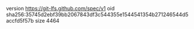 version https://git-lfs.github.com/spec/v1
oid sha256:35745d2ebf39bb2067843df3c544355e1544541354b271246544d5accfd5f57b
size 4464
